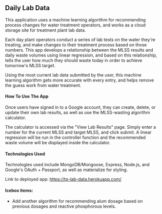 ## Daily Lab Data

This application uses a machine learning algorithm for recommending process changes for water treatment operators, and works as a cloud storage site for treatment plant lab data.

Each day plant operators conduct a series of lab tests on the water they're treating, and make changes to their treatment process based on those numbers. This app develops a relationship between the MLSS results and daily waste volumes using linear regression, and based on this relationship, tells the user how much they should waste today in order to achieve tomorrow's MLSS target.

Using the most current lab data submitted by the user, this machine learning algorithm gets more accurate with every entry, and helps remove the guess work from water treatment.


#### How To Use The App

Once users have signed in to a Google account, they can create, delete, or update their own lab results, as well as use the MLSS-wasting algorithm calculator.

The calculator is accessed via the "View Lab Results" page. Simply enter a number for the current MLSS and target MLSS, and click submit. A linear regression will be run in the controller function and the recommended waste volume will be displayed inside the calculator.


#### Technologies Used

Technologies used include MongoDB/Mongoose, Express, Node.js, and Google's OAuth + Passport, as well as materialize for styling.


Link to deployed app: https://tp-lab-data.herokuapp.com/


#### Icebox items:

- Add another algorithm for recommending alum dosage based on previous dosages and reactive phosphorous levels.